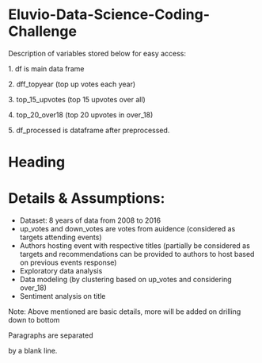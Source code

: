 # Eluvio-Data-Science-Coding-Challenge
<p>Description of variables stored below for easy access:</p>
<p>1. df is main data frame</p>
<p>2. dff_topyear (top up votes each year)<p>
<p>3. top_15_upvotes (top 15 upvotes over all)<p>
<p>4. top_20_over18 (top 20 upvotes in over_18)<p>
<p>5. df_processed is dataframe after preprocessed.</p>

<h1>Heading</h1>

 # Details & Assumptions:
- Dataset: 8 years of data from 2008 to 2016
- up_votes and down_votes are votes from auidence (considered as targets attending events)
- Authors hosting event with respective titles (partially be considered as targets and recommendations can be provided to authors to host based on previous events response)
- Exploratory data analysis
- Data modeling (by clustering based on up_votes and considering over_18)
- Sentiment analysis on title

Note: Above mentioned are basic details, more will be added on drilling down to bottom
<p>Paragraphs are separated


by a blank line.</p>
